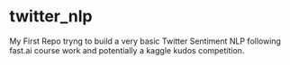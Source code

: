 # twitter_nlp

My First Repo tryng to build a very basic Twitter Sentiment NLP following fast.ai course work and potentially a kaggle kudos competition. 
